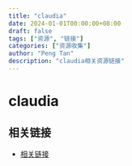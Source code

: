 ```yaml
---
title: "claudia"
date: 2024-01-01T00:00:00+08:00
draft: false
tags: ["资源", "链接"]
categories: ["资源收集"]
author: "Peng Tan"
description: "claudia相关资源链接"
---
```


# claudia

## 相关链接

- [相关链接](https://github.com/getAsterisk/claudia)
